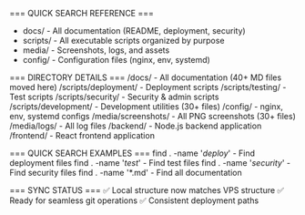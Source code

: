 === QUICK SEARCH REFERENCE ===
- docs/ - All documentation (README, deployment, security)
- scripts/ - All executable scripts organized by purpose
- media/ - Screenshots, logs, and assets
- config/ - Configuration files (nginx, env, systemd)

=== DIRECTORY DETAILS ===
/docs/ - All documentation (40+ MD files moved here)
/scripts/deployment/ - Deployment scripts
/scripts/testing/ - Test scripts 
/scripts/security/ - Security & admin scripts
/scripts/development/ - Development utilities (30+ files)
/config/ - nginx, env, systemd configs
/media/screenshots/ - All PNG screenshots (30+ files)
/media/logs/ - All log files
/backend/ - Node.js backend application
/frontend/ - React frontend application

=== QUICK SEARCH EXAMPLES ===
find . -name '*deploy*' - Find deployment files
find . -name '*test*' - Find test files
find . -name '*security*' - Find security files
find . -name '*.md' - Find all documentation

=== SYNC STATUS ===
✅ Local structure now matches VPS structure
✅ Ready for seamless git operations
✅ Consistent deployment paths